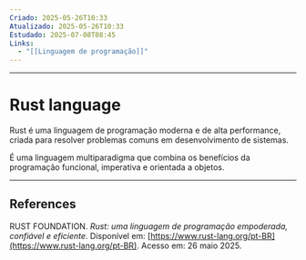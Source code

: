 ```yaml
---
Criado: 2025-05-26T10:33
Atualizado: 2025-05-26T10:33
Estudado: 2025-07-08T08:45
Links:
  - "[[Linguagem de programação]]"
---
```

---
# Rust language

Rust é uma linguagem de programação moderna e de alta performance, criada para resolver problemas comuns em desenvolvimento de sistemas.

É uma linguagem multiparadigma que combina os benefícios da programação funcional, imperativa e orientada a objetos.


---
## References

RUST FOUNDATION. _Rust: uma linguagem de programação empoderada, confiável e eficiente_. Disponível em: [https://www.rust-lang.org/pt-BR](https://www.rust-lang.org/pt-BR). Acesso em: 26 maio 2025.